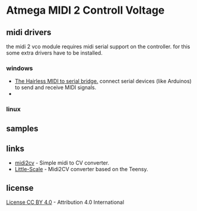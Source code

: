 # Atmega MIDI 2 Controll Voltage

## midi drivers

the midi 2 vco module requires midi serial support on the controller. for this some extra drivers have to be installed. 

### windows

* [The Hairless MIDI to serial bridge.](http://projectgus.github.io/hairless-midiserial/) connect serial devices (like Arduinos) to send and receive MIDI signals.
* 

### linux

## samples

## links

* [midi2cv](https://github.com/elkayem/midi2cv) - Simple midi to CV converter.
* [Little-Scale](http://little-scale.blogspot.com/2017/11/usb-midi-to-eight-gates-and-sixteen-cv.html) - Midi2CV converter based on the Teensy.


## license

[License CC BY 4.0](http://creativecommons.org/licenses/by/4.0/) - Attribution 4.0 International
